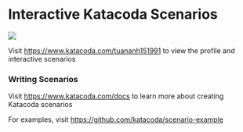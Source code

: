 # Interactive Katacoda Scenarios

[![](http://shields.katacoda.com/katacoda/tuananh151991/count.svg)](https://www.katacoda.com/tuananh151991 "Get your profile on Katacoda.com")

Visit https://www.katacoda.com/tuananh151991 to view the profile and interactive scenarios

### Writing Scenarios
Visit https://www.katacoda.com/docs to learn more about creating Katacoda scenarios

For examples, visit https://github.com/katacoda/scenario-example
